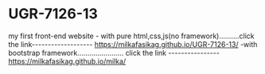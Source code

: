 # UGR-7126-13
 my first front-end website - with pure html,css,js(no framework)..........click the link------------------- https://milkafasikag.github.io/UGR-7126-13/
                            -with bootstrap framework....................... click the link ----------------https://milkafasikag.github.io/milka/
